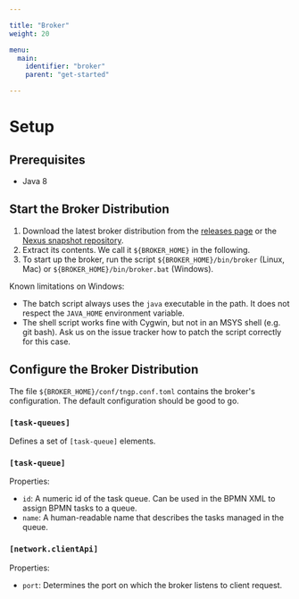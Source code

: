 ```yaml
---

title: "Broker"
weight: 20

menu:
  main:
    identifier: "broker"
    parent: "get-started"

---
```


# Setup

## Prerequisites

* Java 8

## Start the Broker Distribution

1. Download the latest broker distribution from the [releases page](https://github.com/camunda-tngp/camunda-tngp/releases) or the [Nexus snapshot repository](https://app.camunda.com/nexus/content/repositories/camunda-tngp-snapshots/org/camunda/tngp/tngp-distribution/).
1. Extract its contents. We call it `${BROKER_HOME}` in the following.
1. To start up the broker, run the script `${BROKER_HOME}/bin/broker` (Linux, Mac) or `${BROKER_HOME}/bin/broker.bat` (Windows).

Known limitations on Windows:

* The batch script always uses the `java` executable in the path. It does not respect the `JAVA_HOME` environment variable.
* The shell script works fine with Cygwin, but not in an MSYS shell (e.g. git bash). Ask us on the issue tracker how to patch the script correctly for this case.

## Configure the Broker Distribution

The file `${BROKER_HOME}/conf/tngp.conf.toml` contains the broker's configuration. The default configuration should be good to go.

### `[task-queues]`

Defines a set of `[task-queue]` elements.

### `[task-queue]`

Properties:

* `id`: A numeric id of the task queue. Can be used in the BPMN XML to assign BPMN tasks to a queue.
* `name`: A human-readable name that describes the tasks managed in the queue.

### `[network.clientApi]`

Properties:

* `port`: Determines the port on which the broker listens to client request.